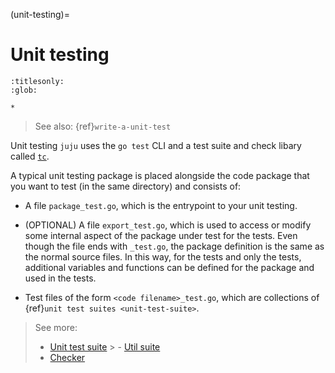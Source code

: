 (unit-testing)=
# Unit testing

```{toctree}
:titlesonly:
:glob:

*
```

> See also: {ref}`write-a-unit-test`

Unit testing `juju` uses the `go test` CLI and a test suite and check libary called [`tc`](https://github.com/juju/tc").

A typical unit testing package is placed alongside the code package that you want to test (in the same directory) and
consists of:

- A file `package_test.go`, which is the entrypoint to your unit testing.

- (OPTIONAL) A file `export_test.go`, which is used to access or modify some internal aspect of the package under test
  for the tests. Even though the file ends with `_test.go`, the package definition is the same as the normal source
  files. In this way, for the tests and only the tests, additional variables and functions can be defined for the
  package and used in the tests.

<!--Even though it's part of the `magic` package rather than the `test` package, we call it `_test` because Juju ignores all files with `_test`. This file acts like a bridge between the two packages.
-->

- Test files of the form `<code filename>_test.go`, which are collections of {ref}`unit test suites <unit-test-suite>`.

<!--
github.com/juju/juju/internal/provider/magic:

- magic1.go

- magic1_test.go

- magic2.go

- magic2_test.go

- magic3.go

- magic3_test.go

-->
<!-- to provide a checkers and assert methods for the test writers.**-->

> See more:
> - [Unit test suite](unit-test-suite.md)
    >     - [Util suite](util-suite)
> - [Checker](checker.md)
